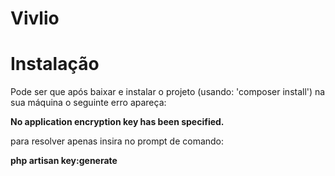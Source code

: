 # Vivlio

# Instalação

Pode ser que após baixar e instalar o projeto (usando: 'composer install') na sua máquina o seguinte erro apareça:

**No application encryption key has been specified.**

para resolver apenas insira no prompt de comando:

**php artisan key:generate**
